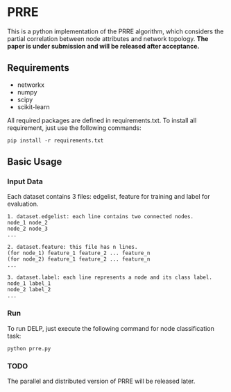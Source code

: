# PRRE

This is a python implementation of the PRRE algorithm, which considers the partial correlation between node attributes and network topology.
**The paper is under submission and will be released after acceptance.** 

## Requirements
* networkx
* numpy
* scipy
* scikit-learn

All required packages are defined in requirements.txt. To install all requirement, just use the following commands:
```
pip install -r requirements.txt
```

## Basic Usage

### Input Data 
Each dataset contains 3 files: edgelist, feature for training and label for evaluation.
```
1. dataset.edgelist: each line contains two connected nodes.
node_1 node_2
node_2 node_3
...

2. dataset.feature: this file has n lines.
(for node_1) feature_1 feature_2 ... feature_n
(for node_2) feature_1 feature_2 ... feature_n
...

3. dataset.label: each line represents a node and its class label.
node_1 label_1
node_2 label_2
...
```

### Run
To run DELP, just execute the following command for node classification task:
```
python prre.py
```

### TODO
The parallel and distributed version of PRRE will be released later.